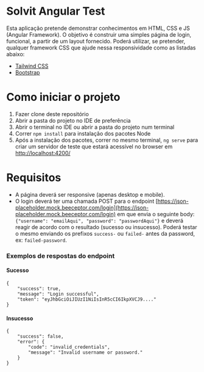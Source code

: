 # Solvit Angular Test

Esta aplicação pretende demonstrar conhecimentos em HTML, CSS e JS (Angular Framework). O objetivo é construir uma simples página de login, funcional, a partir de um layout fornecido.
Poderá utilizar, se pretender, qualquer framework CSS que ajude nessa responsividade como as listadas abaixo:

-   [Tailwind CSS](https://tailwindcss.com/)
-   [Bootstrap](https://getbootstrap.com/)

# Como iniciar o projeto

1. Fazer clone deste repositório
2. Abrir a pasta do projeto no IDE de preferência
3. Abrir o terminal no IDE ou abrir a pasta do projeto num terminal
4. Correr `npm install` para instalação dos pacotes Node
5. Após a instalação dos pacotes, correr no mesmo terminal, `ng serve` para criar um servidor de teste que estará acessível no browser em [http://localhost:4200/](http://localhost:4200/)

# Requisitos

-   A página deverá ser responsive (apenas desktop e mobile).
-   O login deverá ter uma chamada POST para o endpoint [https://json-placeholder.mock.beeceptor.com/login](https://json-placeholder.mock.beeceptor.com/login) em que envia o seguinte body: `{"username": "emailAqui",
"password": "passwordAqui"}` e deverá reagir de acordo com o resultado (sucesso ou insucesso). Poderá testar o mesmo enviando os prefixos `success-` ou `failed-` antes da password, ex: `failed-password`.

### Exemplos de respostas do endpoint

#### Sucesso

    {
        "success": true,
        "message": "Login successful",
        "token": "eyJhbGciOiJIUzI1NiIsInR5cCI6IkpXVCJ9...."
    }

#### Insucesso

    {
        "success": false,
        "error": {
            "code": "invalid_credentials",
            "message": "Invalid username or password."
        }
    }
